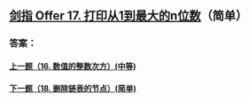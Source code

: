 ## [剑指 Offer 17. 打印从1到最大的n位数](https://leetcode-cn.com/problems/merge-two-sorted-lists/)（简单）





### 答案：



#### [上一题（16. 数值的整数次方）(中等)](https://github.com/sdwwld/leetCode/blob/master/src/main/java/com/wld/java/offer/剑指Offer16.md)

#### [下一题（18. 删除链表的节点）(简单)](https://github.com/sdwwld/leetCode/blob/master/src/main/java/com/wld/java/offer/剑指Offer18.md)